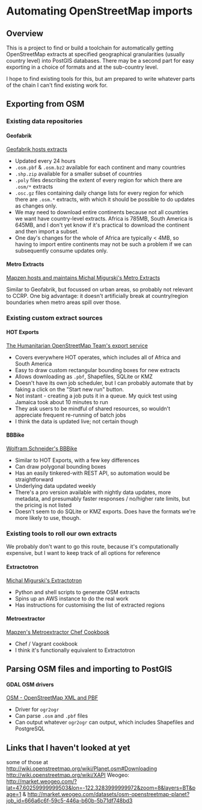 # Automating OpenStreetMap imports

## Overview

This is a project to find or build a toolchain for automatically getting OpenStreetMap extracts at specified geographical granularities (usually country level) into PostGIS databases.  There may be a second part for easy exporting in a choice of formats and at the sub-country level.

I hope to find existing tools for this, but am prepared to write whatever parts of the chain I can't find existing work for.



## Exporting from OSM

### Existing data repositories

#### Geofabrik

[Geofabrik hosts extracts](http://download.geofabrik.de/) 

* Updated every 24 hours
* `.osm.pbf` & `.osm.bz2` available for each continent and many countries
* `.shp.zip` available for a smaller subset of countries
* `.poly` files describing the extent of every region for which there are `.osm/*` extracts
* `.osc.gz` files containing daily change lists for every region for which there are `.osm.*` extracts, with which it should be possible to do updates as changes only.
* We may need to download entire continents because not all countries we want have country-level extracts.  Africa is 785MB, South America is 645MB, and I don't yet know if it's practical to download the continent and then import a subset.
* One day's changes for the whole of Africa are typically < 4MB, so having to import entire continents may not be such a problem if we can subsequently consume updates only.

#### Metro Extracts

[Mapzen hosts and maintains Michal Migurski's Metro Extracts](https://mapzen.com/metro-extracts/)

Similar to Geofabrik, but focussed on urban areas, so probably not relevant to CCRP.  One big advantage: it doesn't artificially break at country/region boundaries when metro areas spill over those.



### Existing custom extract sources

#### HOT Exports

[The Humanitarian OpenStreetMap Team's export service](http://export.hotosm.org/en)

* Covers everywhere HOT operates, which includes all of Africa and South America
* Easy to draw custom rectangular bounding boxes for new extracts
* Allows downloading as `.pbf`,  Shapefiles, SQLite or KMZ
* Doesn't have its own job scheduler, but I can probably automate that by faking a click on the "Start new run" button.
* Not instant - creating a job puts it in a queue.  My quick test using Jamaica took about 10 minutes to run
* They ask users to be mindful of shared resources, so wouldn't appreciate frequent re-running of batch jobs
* I think the data is updated live; not certain though

#### BBBike

[Wolfram Schneider's BBBike](http://extract.bbbike.org/)

* Similar to HOT Exports, with a few key differences
* Can draw polygonal bounding boxes
* Has an easily tinkered-with REST API, so automation would be straightforward
* Underlying data updated weekly
* There's a pro version available with nightly data updates, more metadata, and presumably faster responses / no/higher rate limits, but the pricing is not listed
* Doesn't seem to do SQLite or KMZ exports.  Does have the formats we're more likely to use, though.



### Existing tools to roll our own extracts

We probably don't want to go this route, because it's computationally expensive, but I want to keep track of all options for reference

#### Extractotron

[Michal Migurski's Extractotron](https://github.com/migurski/Extractotron/)

* Python and shell scripts to generate OSM extracts
* Spins up an AWS instance to do the real work
* Has instructions for customising the list of extracted regions

#### Metroextractor

[Mapzen's Metroextractor Chef Cookbook](https://github.com/mapzen/chef-metroextractor)

* Chef / Vagrant cookbook
* I think it's functionally equivalent to Extractotron




## Parsing OSM files and importing to PostGIS

#### GDAL OSM drivers

[OSM - OpenStreetMap XML and PBF](http://www.gdal.org/drv_osm.html)

* Driver for `ogr2ogr`
* Can parse `.osm` and `.pbf` files
* Can output whatever `ogr2ogr` can output, which includes Shapefiles and PostgreSQL




## Links that I haven't looked at yet

some of those at http://wiki.openstreetmap.org/wiki/Planet.osm#Downloading
http://wiki.openstreetmap.org/wiki/XAPI
Weogeo: http://market.weogeo.com/?lat=47.60259999999503&lon=-122.3283999999972&zoom=8&layers=BT&page=1 & http://market.weogeo.com/datasets/osm-openstreetmap-planet?job_id=666a6c6f-59c5-446a-b60b-5b71df748bd3
